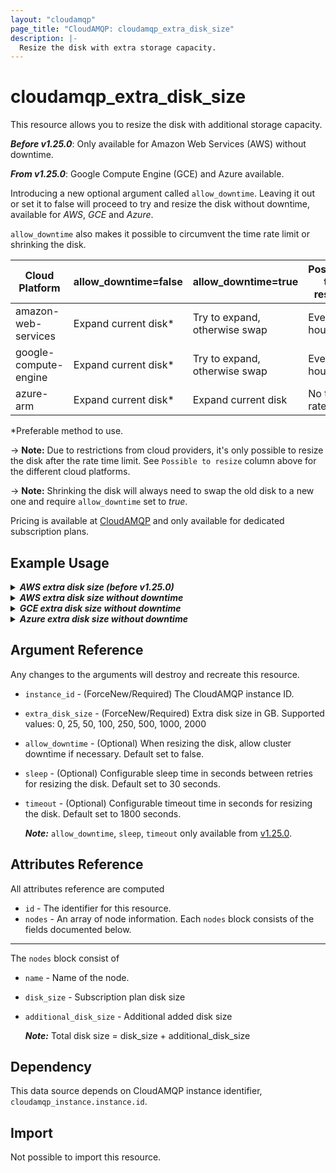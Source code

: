 ```yaml
---
layout: "cloudamqp"
page_title: "CloudAMQP: cloudamqp_extra_disk_size"
description: |-
  Resize the disk with extra storage capacity.
---
```


# cloudamqp_extra_disk_size

This resource allows you to resize the disk with additional storage capacity.

***Before v1.25.0***: Only available for Amazon Web Services (AWS) without downtime.

***From v1.25.0***: Google Compute Engine (GCE) and Azure available.

Introducing a new optional argument called `allow_downtime`. Leaving it out or set it to false will
proceed to try and resize the disk without downtime, available for *AWS*, *GCE* and *Azure*.

`allow_downtime` also makes it possible to circumvent the time rate limit or shrinking the disk.

| Cloud Platform        | allow_downtime=false | allow_downtime=true           | Possible to resize |
|-----------------------|----------------------|-------------------------------|--------------------|
| amazon-web-services   | Expand current disk* | Try to expand, otherwise swap | Every 6 hour       |
| google-compute-engine | Expand current disk* | Try to expand, otherwise swap | Every 4 hour       |
| azure-arm             | Expand current disk* | Expand current disk           | No time rate limit |

*Preferable method to use.

-> **Note:** Due to restrictions from cloud providers, it's only possible to resize the disk after
the rate time limit. See `Possible to resize` column above for the different cloud platforms.

-> **Note:** Shrinking the disk will always need to swap the old disk to a new one and require
`allow_downtime` set to *true*.

Pricing is available at [CloudAMQP] and only available for dedicated subscription plans.

## Example Usage

<details>
  <summary>
    <b>
      <i>AWS extra disk size (before v1.25.0)</i>
    </b>
  </summary>

```hcl
# Configure CloudAMQP provider
provider "cloudamqp" {
  apikey = var.cloudamqp_customer_api_key
}

# Instance
resource "cloudamqp_instance" "instance" {
  name   = "Instance"
  plan   = "penguin-1"
  region = "amazon-web-services::us-west-2"
}

# Resize disk with 25 extra GB
resource "cloudamqp_extra_disk_size" "resize_disk" {
  instance_id     = cloudamqp_instance.instance.id
  extra_disk_size = 25
}

# Optional, refresh nodes info after disk resize by adding dependency
# to cloudamqp_extra_disk_size.resize_disk resource
data "cloudamqp_nodes" "nodes" {
  instance_id = cloudamqp_instance.instance.id

  depends_on = [
    cloudamqp_extra_disk_size.resize_disk,
  ]
}
```

</details>

<details>
  <summary>
    <b>
      <i>AWS extra disk size without downtime</i>
    </b>
  </summary>

```hcl
# Configure CloudAMQP provider
provider "cloudamqp" {
  apikey = var.cloudamqp_customer_api_key
}

# Instance
resource "cloudamqp_instance" "instance" {
  name   = "Instance"
  plan   = "penguin-1"
  region = "amazon-web-services::us-west-2"
}

# Resize disk with 25 extra GB, without downtime
resource "cloudamqp_extra_disk_size" "resize_disk" {
  instance_id     = cloudamqp_instance.instance.id
  extra_disk_size = 25
}

# Optional, refresh nodes info after disk resize by adding dependency
# to cloudamqp_extra_disk_size.resize_disk resource
data "cloudamqp_nodes" "nodes" {
  instance_id = cloudamqp_instance.instance.id

  depends_on = [
    cloudamqp_extra_disk_size.resize_disk,
  ]
}
```

</details>

<details>
  <summary>
    <b>
      <i>GCE extra disk size without downtime</i>
    </b>
  </summary>

```hcl
# Configure CloudAMQP provider
provider "cloudamqp" {
  apikey = var.cloudamqp_customer_api_key
}

# Instance
resource "cloudamqp_instance" "instance" {
  name   = "Instance"
  plan   = "penguin-1"
  region = "google-compute-engine::us-central1"
}

# Resize disk with 25 extra GB, without downtime
resource "cloudamqp_extra_disk_size" "resize_disk" {
  instance_id     = cloudamqp_instance.instance.id
  extra_disk_size = 25
}

# Optional, refresh nodes info after disk resize by adding dependency
# to cloudamqp_extra_disk_size.resize_disk resource
data "cloudamqp_nodes" "nodes" {
  instance_id = cloudamqp_instance.instance.id
  
  depends_on = [
    cloudamqp_extra_disk_size.resize_disk,
  ]
}
```

</details>

<details>
  <summary>
    <b>
      <i>Azure extra disk size without downtime</i>
    </b>
  </summary>

```hcl
# Configure CloudAMQP provider
provider "cloudamqp" {
  apikey = var.cloudamqp_customer_api_key
}

# Instance
resource "cloudamqp_instance" "instance" {
  name   = "Instance"
  plan   = "penguin-1"
  region = "azure-arm::centralus"
}

# Resize disk with 25 extra GB, with downtime
resource "cloudamqp_extra_disk_size" "resize_disk" {
  instance_id     = cloudamqp_instance.instance.id
  extra_disk_size = 25
}

# Optional, refresh nodes info after disk resize by adding dependency
# to cloudamqp_extra_disk_size.resize_disk resource
data "cloudamqp_nodes" "nodes" {
  instance_id = cloudamqp_instance.instance.id

  depends_on = [
    cloudamqp_extra_disk_size.resize_disk,
  ]
}
```

</details>

## Argument Reference

Any changes to the arguments will destroy and recreate this resource.

* `instance_id`     - (ForceNew/Required) The CloudAMQP instance ID.
* `extra_disk_size` - (ForceNew/Required) Extra disk size in GB. Supported values: 0, 25, 50, 100,
                        250, 500, 1000, 2000
* `allow_downtime`  - (Optional) When resizing the disk, allow cluster downtime if necessary.
                      Default set to false.
* `sleep`           - (Optional) Configurable sleep time in seconds between retries for resizing the
                      disk. Default set to 30 seconds.
* `timeout`         - (Optional) Configurable timeout time in seconds for resizing the disk. Default
                      set to 1800 seconds.

  ***Note:*** `allow_downtime`, `sleep`, `timeout` only available from [v1.25.0].

## Attributes Reference

All attributes reference are computed

* `id`    - The identifier for this resource.
* `nodes` - An array of node information. Each `nodes` block consists of the fields documented below.

___

The `nodes` block consist of

* `name`                  - Name of the node.
* `disk_size`             - Subscription plan disk size
* `additional_disk_size`  - Additional added disk size

  ***Note:*** Total disk size = disk_size + additional_disk_size

## Dependency

This data source depends on CloudAMQP instance identifier, `cloudamqp_instance.instance.id`.

## Import

Not possible to import this resource.

[CloudAMQP]: https://www.cloudamqp.com/
[v1.25.0]: https://github.com/cloudamqp/terraform-provider-cloudamqp/releases/tag/v1.25.0
